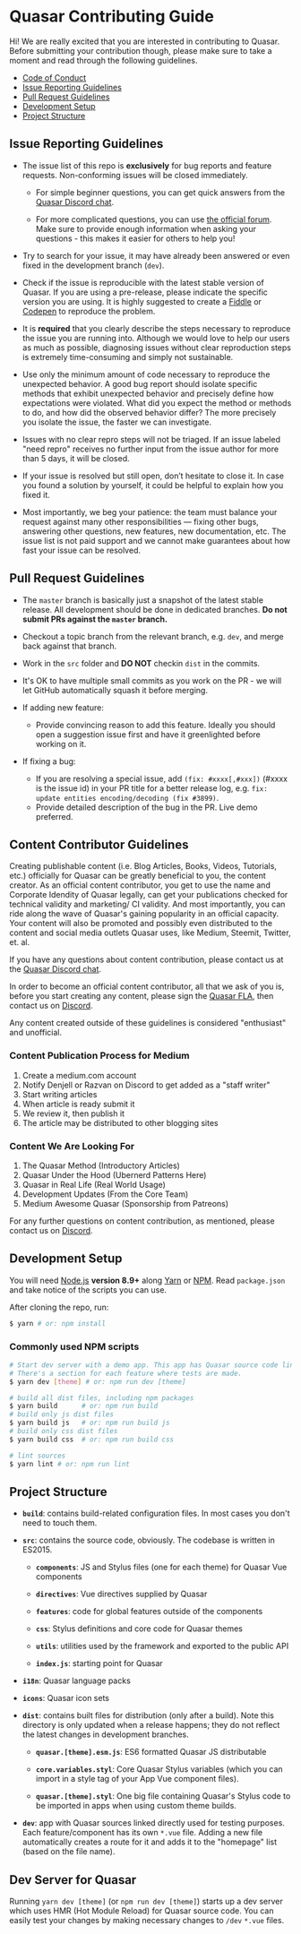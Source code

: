 # Quasar Contributing Guide

Hi! We are really excited that you are interested in contributing to Quasar. Before submitting your contribution though, please make sure to take a moment and read through the following guidelines.

- [Code of Conduct](https://github.com/quasarframework/quasar/blob/dev/.github/CODE_OF_CONDUCT.md)
- [Issue Reporting Guidelines](#issue-reporting-guidelines)
- [Pull Request Guidelines](#pull-request-guidelines)
- [Development Setup](#development-setup)
- [Project Structure](#project-structure)

## Issue Reporting Guidelines

- The issue list of this repo is **exclusively** for bug reports and feature requests. Non-conforming issues will be closed immediately.

  - For simple beginner questions, you can get quick answers from the [Quasar Discord chat](http://chat.quasar-framework.org).

  - For more complicated questions, you can use [the official forum](https://forum.quasar-framework.org/). Make sure to provide enough information when asking your questions - this makes it easier for others to help you!

- Try to search for your issue, it may have already been answered or even fixed in the development branch (`dev`).

- Check if the issue is reproducible with the latest stable version of Quasar. If you are using a pre-release, please indicate the specific version you are using. It is highly suggested to create a [Fiddle](https://jsfiddle.net/rstoenescu/waugrryy/) or [Codepen](https://codepen.io/rstoenescu/pen/KQRZJg) to reproduce the problem.

- It is **required** that you clearly describe the steps necessary to reproduce the issue you are running into. Although we would love to help our users as much as possible, diagnosing issues without clear reproduction steps is extremely time-consuming and simply not sustainable.

- Use only the minimum amount of code necessary to reproduce the unexpected behavior. A good bug report should isolate specific methods that exhibit unexpected behavior and precisely define how expectations were violated. What did you expect the method or methods to do, and how did the observed behavior differ? The more precisely you isolate the issue, the faster we can investigate.

- Issues with no clear repro steps will not be triaged. If an issue labeled "need repro" receives no further input from the issue author for more than 5 days, it will be closed.

- If your issue is resolved but still open, don’t hesitate to close it. In case you found a solution by yourself, it could be helpful to explain how you fixed it.

- Most importantly, we beg your patience: the team must balance your request against many other responsibilities — fixing other bugs, answering other questions, new features, new documentation, etc. The issue list is not paid support and we cannot make guarantees about how fast your issue can be resolved.

## Pull Request Guidelines

- The `master` branch is basically just a snapshot of the latest stable release. All development should be done in dedicated branches. **Do not submit PRs against the `master` branch.**

- Checkout a topic branch from the relevant branch, e.g. `dev`, and merge back against that branch.

- Work in the `src` folder and **DO NOT** checkin `dist` in the commits.

- It's OK to have multiple small commits as you work on the PR - we will let GitHub automatically squash it before merging.

- If adding new feature:
  - Provide convincing reason to add this feature. Ideally you should open a suggestion issue first and have it greenlighted before working on it.

- If fixing a bug:
  - If you are resolving a special issue, add `(fix: #xxxx[,#xxx])` (#xxxx is the issue id) in your PR title for a better release log, e.g. `fix: update entities encoding/decoding (fix #3899)`.
  - Provide detailed description of the bug in the PR. Live demo preferred.

## Content Contributor Guidelines

Creating publishable content (i.e. Blog Articles, Books, Videos, Tutorials, etc.) officially for Quasar can be greatly beneficial to you, the content creator. As an official content contributor, you get to use the name and Corporate Idendity of Quasar legally, can get your publications checked for technical validity and marketing/ CI validity. And most importantly, you can ride along the wave of Quasar's gaining popularity in an official capacity. Your content will also be promoted and possibly even distributed to the content and social media outlets Quasar uses, like Medium, Steemit, Twitter, et. al. 

If you have any questions about content contribution, please contact us at the [Quasar Discord chat](http://chat.quasar-framework.org). 

In order to become an official content contributor, all that we ask of you is, before you start creating any content, please sign the [Quasar FLA](https://goo.gl/forms/MhyO37oz7AsUtfdw2), then contact us on [Discord](http://chat.quasar-framework.org).

Any content created outside of these guidelines is considered "enthusiast" and unofficial.

### Content Publication Process for Medium

1. Create a medium.com account 
2. Notify Denjell or Razvan on Discord to get added as a "staff writer"
3. Start writing articles 
4. When article is ready submit it
5. We review it, then publish it 
6. The article may be distributed to other blogging sites

### Content We Are Looking For
1. The Quasar Method (Introductory Articles)
2. Quasar Under the Hood (Ubernerd Patterns Here)
3. Quasar in Real Life (Real World Usage)
4. Development Updates (From the Core Team)
5. Medium Awesome Quasar (Sponsorship from Patreons)

For any further questions on content contribution, as mentioned, please contact us on [Discord](http://chat.quasar-framework.org).

## Development Setup

You will need [Node.js](http://nodejs.org) **version 8.9+** along [Yarn](https://yarnpkg.com/) or [NPM](https://docs.npmjs.com/getting-started/installing-node). Read `package.json` and take notice of the scripts you can use.

After cloning the repo, run:

``` bash
$ yarn # or: npm install
```

### Commonly used NPM scripts

``` bash
# Start dev server with a demo app. This app has Quasar source code linked directly so any change will trigger HMR (Hot Module Reload) on the dev server.
# There's a section for each feature where tests are made.
$ yarn dev [theme] # or: npm run dev [theme]

# build all dist files, including npm packages
$ yarn build      # or: npm run build
# build only js dist files
$ yarn build js   # or: npm run build js
# build only css dist files
$ yarn build css  # or: npm run build css

# lint sources
$ yarn lint # or: npm run lint
```

## Project Structure

- **`build`**: contains build-related configuration files. In most cases you don't need to touch them.

- **`src`**: contains the source code, obviously. The codebase is written in ES2015.

  - **`components`**: JS and Stylus files (one for each theme) for Quasar Vue components

  - **`directives`**: Vue directives supplied by Quasar

  - **`features`**: code for global features outside of the components

  - **`css`**: Stylus definitions and core code for Quasar themes

  - **`utils`**: utilities used by the framework and exported to the public API

  - **`index.js`**: starting point for Quasar

- **`i18n`**: Quasar language packs

- **`icons`**: Quasar icon sets

- **`dist`**: contains built files for distribution (only after a build). Note this directory is only updated when a release happens; they do not reflect the latest changes in development branches.
  - **`quasar.[theme].esm.js`**: ES6 formatted Quasar JS distributable

  - **`core.variables.styl`**: Core Quasar Stylus variables (which you can import in a style tag of your App Vue component files).

  - **`quasar.[theme].styl`**: One big file containing Quasar's Stylus code to be imported in apps when using custom theme builds.

- **`dev`**: app with Quasar sources linked directly used for testing purposes. Each feature/component has its own `*.vue` file. Adding a new file automatically creates a route for it and adds it to the "homepage" list (based on the file name).

## Dev Server for Quasar
Running `yarn dev [theme]` (or `npm run dev [theme]`) starts up a dev server which uses HMR (Hot Module Reload) for Quasar source code. You can easily test your changes by making necessary changes to `/dev` `*.vue` files.
